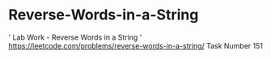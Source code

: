 # Reverse-Words-in-a-String
' Lab Work - Reverse Words in a String '
https://leetcode.com/problems/reverse-words-in-a-string/  Task Number 151

